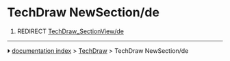 # TechDraw NewSection/de
1.  REDIRECT [TechDraw_SectionView/de](TechDraw_SectionView/de.md)



---
⏵ [documentation index](../README.md) > [TechDraw](TechDraw_Workbench.md) > TechDraw NewSection/de
